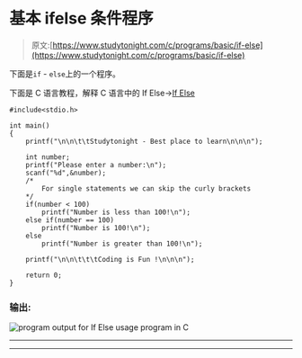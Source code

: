 # 基本 ifelse 条件程序

> 原文:[https://www.studytonight.com/c/programs/basic/if-else](https://www.studytonight.com/c/programs/basic/if-else)

下面是`if` - `else`上的一个程序。

下面是 C 语言教程，解释 C 语言中的 If Else→[If Else](/c/decision-making-in-c.php)

```
#include<stdio.h>

int main()
{
    printf("\n\n\t\tStudytonight - Best place to learn\n\n\n");

    int number;
    printf("Please enter a number:\n");
    scanf("%d",&number);
    /*
        For single statements we can skip the curly brackets
    */
    if(number < 100)
        printf("Number is less than 100!\n");
    else if(number == 100)
        printf("Number is 100!\n");
    else
        printf("Number is greater than 100!\n");

    printf("\n\n\t\t\tCoding is Fun !\n\n\n");

    return 0;
}
```

### 输出:

![program output for If Else usage program in C](../Images/1d588d4031065958f166791d9b6290f3.png)

* * *

* * *